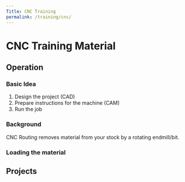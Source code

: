```yaml
---
Title: CNC Training
permalink: /training/cnc/
---
```


# CNC Training Material

## Operation
### Basic Idea
1. Design the project (CAD)
2. Prepare instructions for the machine (CAM)
3. Run the job 

### Background

CNC Routing removes material from your stock by a rotating endmill/bit. 

### Loading the material

## Projects

